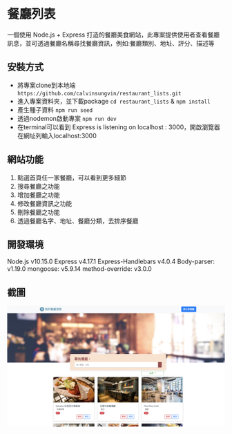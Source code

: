 # 餐廳列表

一個使用 Node.js + Express 打造的餐廳美食網站，此專案提供使用者查看餐廳訊息，並可透過餐廳名稱尋找餐廳資訊，例如:餐廳類別、地址、評分、描述等

## 安裝方式
- 將專案clone到本地端
`https://github.com/calvinsungvin/restaurant_lists.git`
- 進入專案資料夾，並下載package
`cd restaurant_lists` &
`npm install`
- 產生種子資料
`npm run seed`
- 透過nodemon啟動專案
`npm run dev`
- 在terminal可以看到 Express is listening on localhost : 3000，開啟瀏覽器在網址列輸入localhost:3000

## 網站功能
1. 點選首頁任一家餐廳，可以看到更多細節
2. 搜尋餐廳之功能
3. 增加餐廳之功能
4. 修改餐廳資訊之功能
5. 刪除餐廳之功能
6. 透過餐廳名字、地址、餐廳分類，去排序餐廳

## 開發環境
Node.js v10.15.0
Express v4.17.1
Express-Handlebars v4.0.4
Body-parser: v1.19.0
mongoose: v5.9.14
method-override: v3.0.0

## 截圖
![image info](picture.png)
